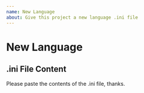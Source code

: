 ```yaml
---
name: New Language
about: Give this project a new language .ini file
---
```


# New Language

## .ini File Content

Please paste the contents of the .ini file, thanks.

```ini

```
